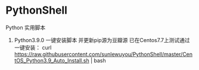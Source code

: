 # PythonShell  
Python 实用脚本  
01. Python3.9.0 一键安装脚本 并更新pip源为豆瓣源 已在Centos7.7上测试通过  
一键安装：
curl https://raw.githubusercontent.com/sunlewuyou/PythonShell/master/CentOS_Python3.9_Auto_Install.sh | bash
